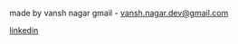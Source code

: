 made by vansh nagar
gmail - vansh.nagar.dev@gmail.com

[linkedin](https://www.linkedin.com/in/vansh-nagar-469648346/)
